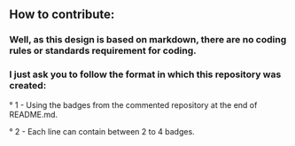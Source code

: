 ## How to contribute:

### Well, as this design is based on markdown, there are no coding rules or standards requirement for coding.

### I just ask you to follow the format in which this repository was created:

  ° 1 - Using the badges from the commented repository at the end of README.md.

  ° 2 - Each line can contain between 2 to 4 badges.